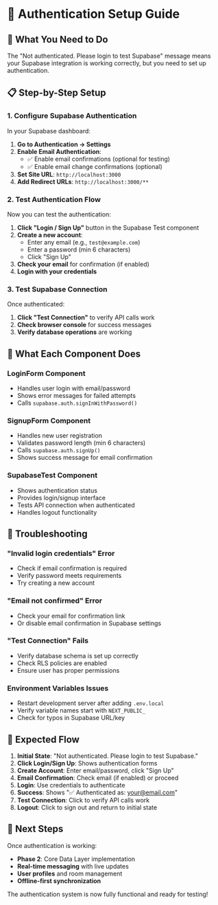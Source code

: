 # 🔐 Authentication Setup Guide

## 🎯 What You Need to Do

The "Not authenticated. Please login to test Supabase" message means your Supabase integration is working correctly, but you need to set up authentication.

## 📋 Step-by-Step Setup

### 1. **Configure Supabase Authentication**
In your Supabase dashboard:

1. **Go to Authentication → Settings**
2. **Enable Email Authentication**:
   - ✅ Enable email confirmations (optional for testing)
   - ✅ Enable email change confirmations (optional)
3. **Set Site URL**: `http://localhost:3000`
4. **Add Redirect URLs**: `http://localhost:3000/**`

### 2. **Test Authentication Flow**

Now you can test the authentication:

1. **Click "Login / Sign Up"** button in the Supabase Test component
2. **Create a new account**:
   - Enter any email (e.g., `test@example.com`)
   - Enter a password (min 6 characters)
   - Click "Sign Up"
3. **Check your email** for confirmation (if enabled)
4. **Login with your credentials**

### 3. **Test Supabase Connection**

Once authenticated:
1. **Click "Test Connection"** to verify API calls work
2. **Check browser console** for success messages
3. **Verify database operations** are working

## 🧪 **What Each Component Does**

### **LoginForm Component**
- Handles user login with email/password
- Shows error messages for failed attempts
- Calls `supabase.auth.signInWithPassword()`

### **SignupForm Component**
- Handles new user registration
- Validates password length (min 6 characters)
- Calls `supabase.auth.signUp()`
- Shows success message for email confirmation

### **SupabaseTest Component**
- Shows authentication status
- Provides login/signup interface
- Tests API connection when authenticated
- Handles logout functionality

## 🔧 **Troubleshooting**

### **"Invalid login credentials" Error**
- Check if email confirmation is required
- Verify password meets requirements
- Try creating a new account

### **"Email not confirmed" Error**
- Check your email for confirmation link
- Or disable email confirmation in Supabase settings

### **"Test Connection" Fails**
- Verify database schema is set up correctly
- Check RLS policies are enabled
- Ensure user has proper permissions

### **Environment Variables Issues**
- Restart development server after adding `.env.local`
- Verify variable names start with `NEXT_PUBLIC_`
- Check for typos in Supabase URL/key

## 🎯 **Expected Flow**

1. **Initial State**: "Not authenticated. Please login to test Supabase."
2. **Click Login/Sign Up**: Shows authentication forms
3. **Create Account**: Enter email/password, click "Sign Up"
4. **Email Confirmation**: Check email (if enabled) or proceed
5. **Login**: Use credentials to authenticate
6. **Success**: Shows "✅ Authenticated as: your@email.com"
7. **Test Connection**: Click to verify API calls work
8. **Logout**: Click to sign out and return to initial state

## 🚀 **Next Steps**

Once authentication is working:
- **Phase 2**: Core Data Layer implementation
- **Real-time messaging** with live updates
- **User profiles** and room management
- **Offline-first synchronization**

The authentication system is now fully functional and ready for testing!
